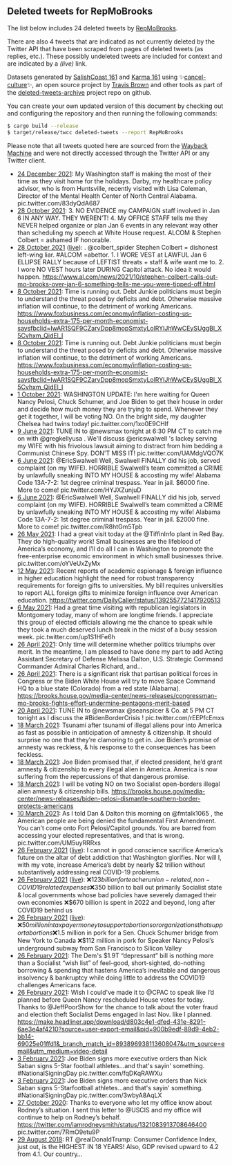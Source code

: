 ## Deleted tweets for RepMoBrooks

The list below includes 24 deleted tweets by
[RepMoBrooks](https://twitter.com/RepMoBrooks).

There are also 4 tweets that are indicated as not currently
deleted by the Twitter API that have been scraped from pages of deleted tweets (as replies, etc.).
These possibly undeleted tweets are included for context and are indicated by a _(live)_ link.


Datasets generated by [SalishCoast 161](https://twitter.com/SalishCoastA) and [Karma 161](https://twitter.com/KarmaOneSixOne)
using ✨[cancel-culture](https://github.com/travisbrown/cancel-culture)✨, an open source project by [Travis Brown](https://twitter.com/travisbrown) 
and other tools as part of the [deleted-tweets-archive](https://github.com/salcoast/deleted-tweets-archive/) project repo on github.

You can create your own updated version of this document by checking out and configuring the
repository and then running the following commands:

```bash
$ cargo build --release
$ target/release/twcc deleted-tweets --report RepMoBrooks
```

Please note that all tweets quoted here are sourced from the
[Wayback Machine](https://web.archive.org) and were not directly accessed through the Twitter API or
any Twitter client.

* [24 December 2021](https://web.archive.org/web/20211224014130/https://twitter.com/RepMoBrooks/status/1474193351494799361): My Washington staff is making the most of their time as they visit home for the holidays. Darby, my healthcare policy advisor, who is from Huntsville, recently visited with Lisa Coleman, Director of the Mental Health Center of North Central Alabama. pic.twitter.com/83dyQdA687
* [28 October 2021](https://web.archive.org/web/20211028120515/https://twitter.com/RepMoBrooks/status/1453694293256908811): 3. NO EVIDENCE my CAMPAIGN staff involved in Jan 6 IN ANY WAY.  THEY WEREN’T!  4. My OFFICE STAFF tells me they NEVER helped organize or plan Jan 6 events in any relevant way other than scheduling my speech at White House request.  ALCOM & Stephen Colbert = ashamed IF honorable.
* [28 October 2021](https://web.archive.org/web/20211028120515/https://twitter.com/RepMoBrooks/status/1453694293256908811) ([live](https://twitter.com/RepMoBrooks/status/1453694291042316291)): . @colbert_spider  Stephen Colbert = dishonest left-wing liar.  #ALCOM =abettor.  1. I WORE VEST at LAWFUL Jan 6 ELLIPSE RALLY because of LEFTIST threats + staff & wife want me to.  2. I wore NO VEST hours later DURING Capitol attack. No idea it would happen. https://www.al.com/news/2021/10/stephen-colbert-calls-out-mo-brooks-over-jan-6-something-tells-me-you-were-tipped-off.html
* [ 8 October 2021](https://web.archive.org/web/20211008203717/https://twitter.com/RepMoBrooks/status/1446575422884524032): Time is running out. Debt Junkie politicians must begin to understand the threat posed by deficits and debt. Otherwise massive inflation will continue, to the detriment of working Americans.  https://www.foxbusiness.com/economy/inflation-costing-us-households-extra-175-per-month-economist-saysfbclid=IwAR1SQF9CZarvDpp8mopSmxtyLolRYlJhWwCEySUggBl_X5Cvhxm_QidEl_I
* [ 8 October 2021](https://web.archive.org/web/20211008203618/https://twitter.com/RepMoBrooks/status/1446575164024659972): Time is running out. Debt Junkie politicians must begin to understand the threat posed by deficits and debt. Otherwise massive inflation will continue, to the detriment of working Americans.  https://www.foxbusiness.com/economy/inflation-costing-us-households-extra-175-per-month-economist-saysfbclid=IwAR1SQF9CZarvDpp8mopSmxtyLolRYlJhWwCEySUggBl_X5Cvhxm_QidEl_I
* [ 1 October 2021](https://web.archive.org/web/20211001204125/https://twitter.com/RepMoBrooks/status/1444039738491502592): WASHINGTON UPDATE: I'm here waiting for Queen Nancy Pelosi, Chuck Schumer, and Joe Biden to get their house in order and decide how much money they are trying to spend. Whenever they get it together, I will be voting NO.  On the bright side, my daughter Chelsea had twins today! pic.twitter.com/1xo0E9CHlf
* [ 9 June 2021](https://web.archive.org/web/20210609223445/https://twitter.com/RepMoBrooks/status/1402753622945923078): TUNE IN to  @newsmax  tonight at 6:30 PM CT to catch me on with  @gregkellyusa . We'll discuss  @ericswalwell 's lackey serving my WIFE with his frivolous lawsuit aiming to distract from him bedding a Communist Chinese Spy. DON'T MISS IT! pic.twitter.com/UAMdgVQO7K
* [ 6 June 2021](https://web.archive.org/web/20210606175320/https://twitter.com/RepMoBrooks/status/1401596758250098690): @EricSwalwell  Well, Swalwell FINALLY did his job, served complaint (on my WIFE).  HORRIBLE Swalwell’s team committed a CRIME by unlawfully sneaking INTO MY HOUSE & accosting my wife!  Alabama Code 13A-7-2: 1st degree criminal trespass. Year in jail. $6000 fine.  More to come! pic.twitter.com/HYJXZunjuD
* [ 6 June 2021](https://web.archive.org/web/20210606174723/https://twitter.com/RepMoBrooks/status/1401595837566918663): @EricSwalwell  Well, Swalwell FINALLY did his job, served complaint (on my WIFE).  HORRIBLE Swalwell’s team committed a CRIME by unlawfully sneaking INTO MY HOUSE & accosting my wife!  Alabama Code 13A-7-2: 1st degree criminal trespass. Year in jail. $2000 fine.  More to come! pic.twitter.com/R8htGm5Tpb
* [26 May 2021](https://web.archive.org/web/20210526201534/https://twitter.com/RepMoBrooks/status/1397647477902295042): I had a great visit today at the  @TiffinInfo  plant in Red Bay. They do high-quality work! Small businesses are the lifeblood of America’s economy, and I’ll do all I can in Washington to promote the free-enterprise economic environment in which small businesses thrive. pic.twitter.com/oYVeUxZyMx
* [12 May 2021](https://web.archive.org/web/20210512211751/https://twitter.com/RepMoBrooks/status/1392589788193202184): Recent reports of academic espionage & foreign influence in higher education highlight the need for robust transparency requirements for foreign gifts to universities. My bill requires universities to report ALL foreign gifts to minimize foreign influence over American education. https://twitter.com/DailyCaller/status/1392557721417920513
* [ 6 May 2021](https://web.archive.org/web/20210506151134/https://twitter.com/RepMoBrooks/status/1390323267391664128): Had a great time visiting with republican legislators in Montgomery today, many of whom are longtime friends. I appreciate this group of elected officials allowing me the chance to speak while they took a much deserved lunch break in the midst of a busy session week. pic.twitter.com/up1S1HFe6h
* [26 April 2021](https://web.archive.org/web/20210426180144/https://twitter.com/RepMoBrooks/status/1386742240010280962): Only time will determine whether politics triumphs over merit. In the meantime, I am pleased to have done my part to add Acting Assistant Secretary of Defense Melissa Dalton, U.S. Strategic Command Commander Admiral Charles Richard, and...
* [26 April 2021](https://web.archive.org/web/20210426180144/https://twitter.com/RepMoBrooks/status/1386742240010280962): There is a significant risk that partisan political forces in Congress or the Biden White House will try to move Space Command HQ to a blue state (Colorado) from a red state (Alabama). https://brooks.house.gov/media-center/news-releases/congressman-mo-brooks-fights-effort-undermine-pentagons-merit-based
* [20 April 2021](https://web.archive.org/web/20210420193203/https://twitter.com/RepMoBrooks/status/1384590605481910275): TUNE IN to  @newsmax   @seanspicer  & Co. at 5 PM CT tonight as I discuss the  #BidenBorderCrisis ! pic.twitter.com/rEEPfcEmxs
* [18 March 2021](https://web.archive.org/web/20210318143504/https://twitter.com/RepMoBrooks/status/1372557078401794049): Tsunami after tsunami of illegal aliens pour into America as fast as possible in anticipation of amnesty & citizenship. It should surprise no one that they’re clamoring to get in. Joe Biden’s promise of amnesty was reckless, & his response to the consequences has been feckless.
* [18 March 2021](https://web.archive.org/web/20210318143504/https://twitter.com/RepMoBrooks/status/1372557078401794049): Joe Biden promised that, if elected president, he’d grant amnesty & citizenship to every illegal alien in America.  America is now suffering from the repercussions of that dangerous promise.
* [18 March 2021](https://web.archive.org/web/20210318143504/https://twitter.com/RepMoBrooks/status/1372557078401794049): I will be voting NO on two Socialist open-borders illegal alien amnesty & citizenship bills. https://brooks.house.gov/media-center/news-releases/biden-pelosi-dismantle-southern-border-protects-americans
* [10 March 2021](https://web.archive.org/web/20210310201809/https://twitter.com/RepMoBrooks/status/1369744060760621058): As I told Dan & Dalton this morning on  @fmtalk1065 , the American people are being denied the fundamental First Amendment. You can’t come onto Fort Pelosi/Capitol grounds. You are barred from accessing your elected representatives, and that is wrong. pic.twitter.com/UM5uyRRRxs
* [26 February 2021](https://web.archive.org/web/20210226212922/https://twitter.com/RepMoBrooks/status/1365413605626310661) ([live](https://twitter.com/RepMoBrooks/status/1365413608079962117)): I cannot in good conscience sacrifice America’s future on the altar of debt addiction that Washington glorifies. Nor will I, with my vote, increase America’s debt by nearly $2 trillion without substantively addressing real COVID-19 problems.
* [26 February 2021](https://web.archive.org/web/20210226212922/https://twitter.com/RepMoBrooks/status/1365413605626310661) ([live](https://twitter.com/RepMoBrooks/status/1365413607295565825)): ❌$123 billion for teacher union-related, non-COVID19 related expenses ❌$350 billion to bail out primarily Socialist state & local governments whose bad policies have severely damaged their own economies ❌$670 billion is spent in 2022 and beyond, long after COVID19 behind us
* [26 February 2021](https://web.archive.org/web/20210226212922/https://twitter.com/RepMoBrooks/status/1365413605626310661) ([live](https://twitter.com/RepMoBrooks/status/1365413606473490438)): ❌$50 million in taxpayer money to support abortions or organizations that support abortions ❌$1.5 million in pork for a Sen. Chuck Schumer bridge from New York to Canada ❌$112 million in pork for Speaker Nancy Pelosi’s underground subway from San Francisco to Silicon Valley
* [26 February 2021](https://web.archive.org/web/20210226212922/https://twitter.com/RepMoBrooks/status/1365413605626310661): The Dem's $1.9T “depressant” bill is nothing more than a Socialist “wish list” of feel-good, short-sighted, do-nothing borrowing & spending that hastens America’s inevitable and dangerous insolvency & bankruptcy while doing little to address the COVID19 challenges Americans face.
* [26 February 2021](https://web.archive.org/web/20210226204605/https://twitter.com/RepMoBrooks/status/1365402692093415425): Wish I could've made it to  @CPAC  to speak like I’d planned before Queen Nancy rescheduled House votes for today. Thanks to  @JeffPoorShow  for the chance to talk about the voter fraud and election theft Socialist Dems engaged in last Nov. like I planned. https://make.headliner.app/download/d803c4e1-dfed-431e-8291-6ae3e4af4210?source=user-export-email&pid=900b9edf-89d9-4eb2-bb14-69025e01ffd1&_branch_match_id=893896938113608047&utm_source=email&utm_medium=video-detail
* [ 3 February 2021](https://web.archive.org/web/20210203181146/https://twitter.com/RepMoBrooks/status/1357028964309565442): Joe Biden signs more executive orders than Nick Saban signs 5-Star football athletes...and that's sayin' something.  #NationalSigningDay  pic.twitter.com/fqDKqRAWXu
* [ 3 February 2021](https://web.archive.org/web/20210203181011/https://twitter.com/RepMoBrooks/status/1357028527523176450): Joe Biden signs more executive orders than Nick Saban signs 5-Starfootball athletes...and that's sayin' something.  #NationalSigningDay  pic.twitter.com/3wbyA8AqLX
* [27 October 2020](https://web.archive.org/web/20201027222327/https://twitter.com/RepMoBrooks/status/1321215868085407746): Thanks to everyone who let my office know about Rodney’s situation. I sent this letter to  @USCIS  and my office will continue to help on Rodney’s behalf.  https://twitter.com/iamrodneysmith/status/1321083913708646400  pic.twitter.com/7RmO9etu9P
* [29 August 2018](https://web.archive.org/web/20180829145727/https://twitter.com/RepMoBrooks/status/1034817311344087042): RT @realDonaldTrump: Consumer Confidence Index, just out, is the HIGHEST IN 18 YEARS! Also, GDP revised upward to 4.2 from 4.1. Our country…
